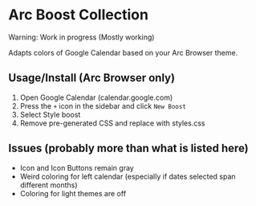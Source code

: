 # Arc Boost Collection
Warning: Work in progress (Mostly working)

Adapts colors of Google Calendar based on your Arc Browser theme.
## Usage/Install (Arc Browser only)
1. Open Google Calendar (calendar.google.com)
2. Press the `+` icon in the sidebar and click `New Boost`
3. Select Style boost
4. Remove pre-generated CSS and replace with styles.css

## Issues (probably more than what is listed here)
- Icon and Icon Buttons remain gray
- Weird coloring for left calendar (especially if dates selected span different months)
- Coloring for light themes are off
